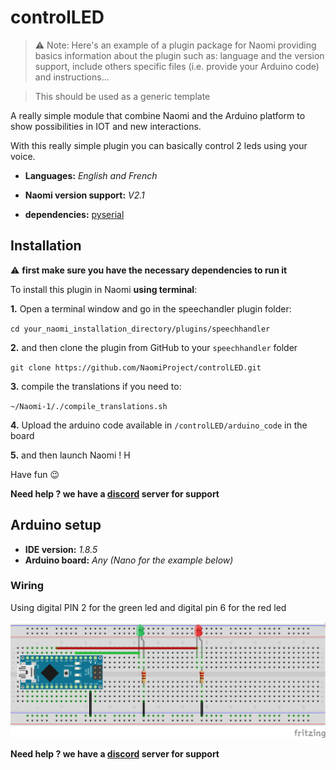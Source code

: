 # controlLED

>:warning: Note: Here's an example of a plugin package for Naomi providing basics information about the plugin such as: language and the version support, include others specific files (i.e. provide your Arduino code) and instructions...

> This should be used as a generic template 

A really simple module that combine Naomi and the Arduino platform to show possibilities in IOT and new interactions.

With this really simple plugin you can basically control 2 leds using your voice.

* **Languages:** _English and French_
* **Naomi version support:** _V2.1_

* **dependencies:** [pyserial](https://pypi.org/project/pyserial/)

## Installation

:warning: **first make sure you have the necessary dependencies to run it**

To install this plugin in Naomi **using terminal**: 

**1.** Open a terminal window and go in the speechandler plugin folder:

`cd your_naomi_installation_directory/plugins/speechhandler`

**2.** and then clone the plugin from GitHub to your `speechhandler` folder

`git clone https://github.com/NaomiProject/controlLED.git`

**3.** compile the translations if you need to:

`~/Naomi-1/./compile_translations.sh`

**4.** Upload the arduino code available in `/controlLED/arduino_code` in the board

**5.** and then launch Naomi ! H

Have fun :wink:

**Need help ? we have a [discord](https://discord.gg/knequ9t) server for support**

## Arduino setup

* **IDE version:** _1.8.5_
* **Arduino board:** _Any (Nano for the example below)_

### Wiring 

Using digital PIN 2 for the green led and digital pin 6 for the red led

![Image not available for now, please contact support on discord](https://github.com/NaomiProject/controlLED/blob/master/wiring)

**Need help ? we have a [discord](https://discord.gg/knequ9t) server for support**
